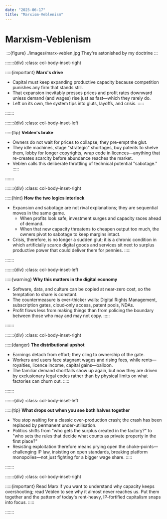 ```yaml
---
date: "2025-06-17"
title: "Marxism-Veblenism"
---
```


# Marxism-Veblenism


![]()
:::{figure} ./images/marx-veblen.jpg
They're astonished by my doctrine
:::

:::::::{div}
:class: col-body-inset-right

:::::{important}
**Marx's drive**  
- Capital must keep expanding productive capacity because competition punishes any firm that stands still.  
- That expansion inevitably presses prices and profit rates downward unless demand (and wages) rise just as fast—which they rarely do.  
- Left on its own, the system tips into gluts, layoffs, and crisis.
:::::

:::::::

:::::::{div}
:class: col-body-inset-left

:::::{tip}
**Veblen's brake**  
- Owners do not wait for prices to collapse; they pre-empt the glut.  
- They idle machines, stage "strategic" shortages, buy patents to shelve them, lobby for longer copyrights, wrap code in licences—anything that re-creates scarcity before abundance reaches the market.  
- Veblen calls this deliberate throttling of technical potential "sabotage."
:::::

:::::::

:::::::{div}
:class: col-body-inset-right

:::::{hint}
**How the two logics interlock**  
- Expansion and sabotage are not rival explanations; they are sequential moves in the same game.  
  - When profits look safe, investment surges and capacity races ahead of demand.  
  - When that new capacity threatens to cheapen output too much, the owners pivot to sabotage to keep margins intact.  
- Crisis, therefore, is no longer a sudden glut; it is a chronic condition in which artificially scarce digital goods and services sit next to surplus productive power that could deliver them for pennies.
:::::

:::::::

:::::::{div}
:class: col-body-inset-left

:::::{warning}
**Why this matters in the digital economy**  
- Software, data, and culture can be copied at near-zero cost, so the temptation to share is constant.  
- The countermeasure is ever-thicker walls: Digital Rights Management, subscription gates, cloud‐only access, patent pools, NDAs.  
- Profit flows less from making things than from policing the boundary between those who may and may not copy.
:::::

:::::::

:::::::{div}
:class: col-body-inset-right

:::::{danger}
**The distributional upshot**  
- Earnings detach from effort; they cling to ownership of the gate.  
- Workers and users face stagnant wages and rising fees, while rents—royalties, licence income, capital gains—balloon.  
- The familiar demand shortfalls show up again, but now they are driven by exclusionary legal codes rather than by physical limits on what factories can churn out.
:::::

:::::::

:::::::{div}
:class: col-body-inset-left

:::::{tip}
**What drops out when you see both halves together**  
- You stop waiting for a classic over-production crash; the crash has been replaced by permanent under-utilisation.  
- Politics shifts from "who gets the surplus created in the factory?" to "who sets the rules that decide what counts as private property in the first place?"  
- Resisting exploitation therefore means prying open the choke-points—challenging IP law, insisting on open standards, breaking platform monopolies—not just fighting for a bigger wage share.
:::::

:::::::

:::::::{div}
:class: col-body-inset-right

:::::{important}
Read Marx if you want to understand why capacity keeps overshooting; read Veblen to see why it almost never reaches us. Put them together and the pattern of today's rent-heavy, IP-fortified capitalism snaps into focus.
:::::

:::::::
